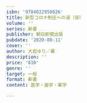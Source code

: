 ```yaml
---
isbn: '9784022950826'
title: 新型コロナ制圧への道（仮）
volume: ''
series: 新書
publisher: 朝日新聞出版
pubdate: '2020-08-11'
cover: ''
author: 大岩ゆり／著
description: ''
price: '810'
genre: ''
target: 一般
format: 新書
content: 医学・歯学・薬学

---
```

